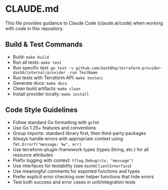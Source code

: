 # CLAUDE.md

This file provides guidance to Claude Code (claude.ai/code) when working with code in this repository.

## Build & Test Commands

- Build: `make build`
- Run all tests: `make test`
- Run specific test: `go test -v github.com/dash0hq/terraform-provider-dash0/internal/provider -run TestName`
- Run tests with Terraform API: `make testacc`
- Generate docs: `make docs`
- Clean build artifacts: `make clean`
- Install provider locally: `make install`

## Code Style Guidelines

- Follow standard Go formatting with `gofmt`
- Use Go 1.25+ features and conventions
- Group imports: standard library first, then third-party packages
- Always handle errors with appropriate context using `fmt.Errorf("message: %w", err)`
- Use terraform-plugin-framework types (types.String, etc.) for all resource attributes
- Prefix logging with context: `tflog.Debug(ctx, "message")`
- Use interfaces for testability (see `dash0ClientInterface`)
- Use meaningful comments for exported functions and types
- Prefer explicit error checking over helper functions that hide errors
- Test both success and error cases in unit/integration tests